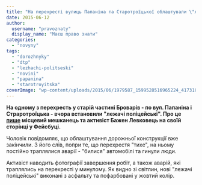 ```yaml
---
title: "На перехресті вулиць Папаніна та Старотроїцької облаштували \"лежачі поліцейські\" - ФОТО"
date: 2015-06-12
author: 
  username: "pravoznaty"
  display_name: "Маєш право знати"
categories: 
  - "novyny"
tags: 
  - "dorozhnyky"
  - "dtp"
  - "lezhachi-politseski"
  - "novini"
  - "papanina"
  - "starotroyitska"
coverImage: "wp-content/uploads/2015/06/1979587_1599528516965224_4173106127719286702_n.jpg"
---
```


**На одному з перехресть у старій частині Броварів - по вул. Папаніна і Страротроїцька - вчора встановили "лежачі поліцейські". Про це [пише](https://www.facebook.com/bazhen.levkovets/posts/1599529200298489) місцевий мешканець та активіст Бажен Левковець на своїй сторінці у Фейсбуці.**

Чоловік повідомляє, що облаштування дорожньої конструкції вже закінчили. З його слів, попри те, що перехрестя "тихе", на ньому постійно траплялися аварії - "билися" автомобілі та гинули люди.

Активіст наводить фотографії завершення робіт, а також аварій, які траплялись на перехресті у минулому. Як видно зі світлин, нові "лежачі поліцейські" виконані з асфальту та пофарбовані у жовтий колір.
